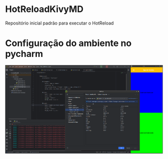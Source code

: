 # HotReloadKivyMD
Repositório inicial padrão para executar o HotReload

# Configuração do ambiente no pycharm
![Descrição da imagem](img/screenshot.png)
